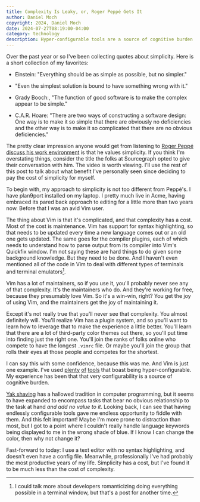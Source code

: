 ```yaml
---
title: Complexity Is Leaky, or, Roger Peppé Gets It
author: Daniel Moch
copyright: 2024, Daniel Moch
date: 2024-07-27T08:19:00-04:00
category: technology
description: Hyper-configurable tools are a source of cognitive burden
---
```

Over the past year or so I've been collecting quotes about simplicity.
Here is a short collection of my favorites:

- Einstein: "Everything should be as simple as possible, but no
  simpler."

- "Even the simplest solution is bound to have something wrong with
  it."

- Grady Booch:, "The function of good software is to make the complex
  appear to be simple."

- C.A.R. Hoare: "There are two ways of constructing a software
  design: One way is to make it so simple that there are obviously
  no deficiencies and the other way is to make it so complicated
  that there are no obvious deficiencies."

The pretty clear impression anyone would get from listening to
[Roger Peppé discuss his work environment][rp] is that he values
simplicity.
If you think I'm overstating things, consider the title the folks
at Sourcegraph opted to give their conversation with him.
The video is worth viewing.
I'll use the rest of this post to talk about what benefit I've
personally seen since deciding to pay the cost of simplicity for
myself.

[rp]: https://about.sourcegraph.com/blog/dev-tool-time-roger-peppe/

To begin with, my approach to simplicity is not too different from
Peppé's.
I have plan9port installed on my laptop.
I pretty much live in Acme, having embraced its pared back approach
to editing for a little more than two years now.
Before that I was an avid Vim user.

The thing about Vim is that it's complicated, and that complexity
has a cost.
Most of the cost is maintenance.
Vim has support for syntax highlighting, so that needs to be updated
every time a new language comes out or an old one gets updated.
The same goes for the compiler plugins, each of which needs to
understand how to parse output from its compiler into Vim's Quickfix
window.
I'm not saying these are hard things to do given some background
knowledge.
But they need to be done.
And I haven't even mentioned all of the code in Vim to deal with
different types of terminals and terminal emulators[^te].

Vim has a lot of maintainers, so if you use it, you'll probably
never see any of that complexity.
It's the maintainers who do.
And they're working for free, because they presumably love Vim.
So it's a win-win, right?
You get the joy of using Vim, and the maintainers get the joy of
maintaining it.

Except it's not really true that you'll never see that complexity.
You almost definitely will.
You'll realize Vim has a plugin system, and so you'll want to learn
how to leverage that to make the experience a little better.
You'll learn that there are a lot of third-party color themes out
there, so you'll put time into finding just the right one.
You'll join the ranks of folks online who compete to have the longest
`.vimrc` file.
Or maybe you'll join the group that rolls their eyes at those people
and competes for the shortest.

I can say this with some confidence, because this was me.
And Vim
is just one example.
I've used [plenty] [of] [tools] that boast being hyper-configurable.
My experience has been that that very configurability is a source
of cognitive burden.

[plenty]: https://awesomewm.org/
[of]: https://irssi.org/
[tools]: https://www.ocf.berkeley.edu/~ckuehl/tmux/

[Yak shaving] has a hallowed tradition in computer programming, but
it seems to have expanded to encompass tasks that bear no obvious
relationship to the task at hand _and add no value to it_.
Looking back, I can see that having endlessly configurable tools
gave me endless opportunity to fiddle with them.
And this felt important!
Maybe I'm more prone to distraction than most, but I got to a point
where I couldn't really handle language keywords being displayed
to me in the wrong shade of blue.
If I know I can change the color, then why not change it?

[Yak shaving]: https://www.techopedia.com/definition/15511/yak-shaving

Fast-forward to today: I use a text editor with no syntax highlighting,
and doesn't even have a config file.
Meanwhile, professionally I've had probably the most productive
years of my life.
Simplicity has a cost, but I've found it to be much less than the
cost of complexity.

[^te]: I could talk more about developers romanticizing doing
    everything possible in a terminal window, but that's a post
    for another time.
